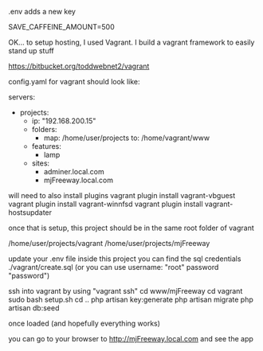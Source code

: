 .env adds a new key

SAVE_CAFFEINE_AMOUNT=500



OK... to setup hosting, I used Vagrant.  I build a vagrant framework to easily stand up stuff

https://bitbucket.org/toddwebnet2/vagrant

config.yaml for vagrant should look like:

servers:
- projects:
  - ip: "192.168.200.15"
  - folders:
    - map: /home/user/projects
      to: /home/vagrant/www
  - features:
      - lamp      
  - sites:
      - adminer.local.com
      - mjFreeway.local.com

will need to also install plugins
vagrant plugin install vagrant-vbguest
vagrant plugin install vagrant-winnfsd
vagrant plugin install vagrant-hostsupdater


once that is setup, this project should be in the same root folder of vagrant

/home/user/projects/vagrant
/home/user/projects/mjFreeway

update your .env file
inside this project you can find the sql credentials
./vagrant/create.sql (or you can use username: "root" password "password")



ssh into vagrant by using 
"vagrant ssh"
cd www/mjFreeway
cd vagrant
sudo bash setup.sh 
cd ..
php artisan key:generate
php artisan migrate
php artisan db:seed

once loaded (and hopefully everything works)

you can go to your browser to http://mjFreeway.local.com and see the app


